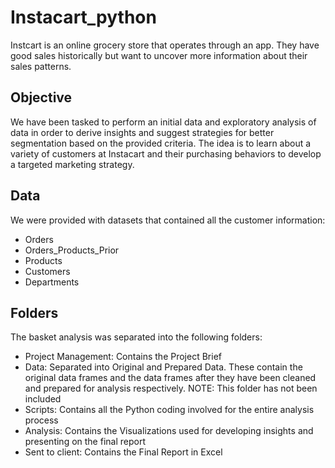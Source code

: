 # Instacart_python

Instcart is an online grocery store that operates through an app.  They have good sales historically but want to uncover more information about their sales patterns.

## Objective

We have been tasked to perform an initial data and exploratory analysis of data in order to derive insights and suggest strategies for better segmentation based on the provided criteria.  The idea is to learn about a variety of customers at Instacart and their purchasing behaviors to develop a targeted marketing strategy.

## Data

We were provided with datasets that contained all the customer information:

- Orders
- Orders_Products_Prior
- Products
- Customers
- Departments

## Folders

The basket analysis was separated into the following folders:

- Project Management: Contains the Project Brief
 - Data: Separated into Original and Prepared Data. These contain the original data frames and the data frames after they have been cleaned and prepared for 
   analysis respectively. NOTE: This folder has not been included
- Scripts: Contains all the Python coding involved for the entire analysis process
- Analysis: Contains the Visualizations used for developing insights and presenting on the final report
- Sent to client: Contains the Final Report in Excel
